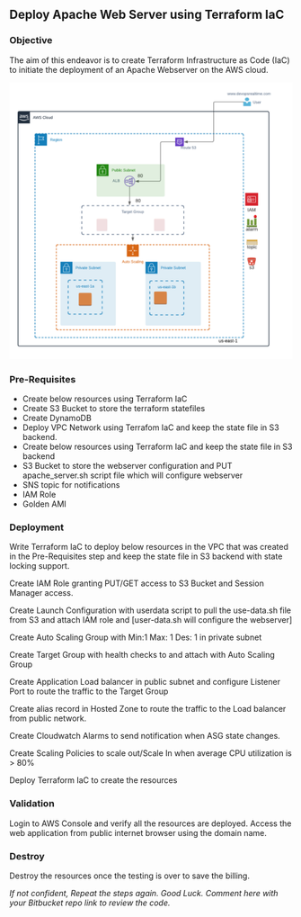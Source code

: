 ## Deploy Apache Web Server using Terraform IaC

### Objective
The aim of this endeavor is to create Terraform Infrastructure as Code (IaC) to initiate the deployment of an Apache Webserver on the AWS cloud.

![architect](../images/apache_arch.png)

### Pre-Requisites
* Create below resources using  Terraform IaC
* Create S3 Bucket to store the terraform statefiles
* Create DynamoDB
* Deploy VPC Network using Terrafom IaC and keep the state file in S3 backend.
* Create below resources using Terraform IaC and keep the state file in S3 backend
* S3 Bucket to store the webserver configuration and PUT  apache_server.sh  script file which will configure webserver
* SNS topic for notifications
* IAM Role
* Golden AMI

### Deployment
Write Terraform IaC to deploy below resources in the VPC that was created in the Pre-Requisites step and keep the state file in S3 backend with state locking support.

Create  IAM Role granting PUT/GET  access to S3 Bucket and Session Manager access.

Create Launch Configuration with userdata script to pull the use-data.sh file from S3 and attach IAM role and [user-data.sh will configure the webserver]

Create Auto Scaling Group with Min:1 Max: 1 Des: 1  in private subnet

Create Target Group with health checks to and attach with Auto Scaling Group

Create Application Load balancer in public subnet and configure Listener Port to route the traffic to the Target Group

Create alias record in Hosted Zone to route the traffic to the Load balancer from public network.

Create Cloudwatch Alarms to send notification when ASG state changes.

Create Scaling Policies to scale out/Scale In when average CPU utilization is > 80%

Deploy Terraform IaC to create the resources

### Validation
Login to AWS Console and verify all the resources are deployed. Access the web application from public internet browser using the domain name.

### Destroy
Destroy the resources once the testing is over to save the billing.

_If not confident, Repeat the steps again. Good Luck.  Comment here with your Bitbucket repo link to review the code._
